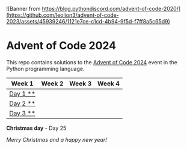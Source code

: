 ![Banner from https://blog.pythondiscord.com/advent-of-code-2020/](https://github.com/leolion3/advent-of-code-2023/assets/45939246/1121e7ce-c1cd-4b94-9f5d-f7ff8a5c65d9)

# Advent of Code 2024

This repo contains solutions to the [Advent of Code 2024](https://adventofcode.com/) event in the Python programming language.


| Week 1 | Week 2 | Week 3 | Week 4 |
| - | - | - | - |
| [Day 1 \*\*](01-historian-hysteria) | | | |
| [Day 2 \*\*](02-red-nosed-reports) | | | |
| [Day 3 \*\*](03-mull-it-over) | | | |

**Christmas day** - Day 25

*Merry Christmas and a happy new year!*
